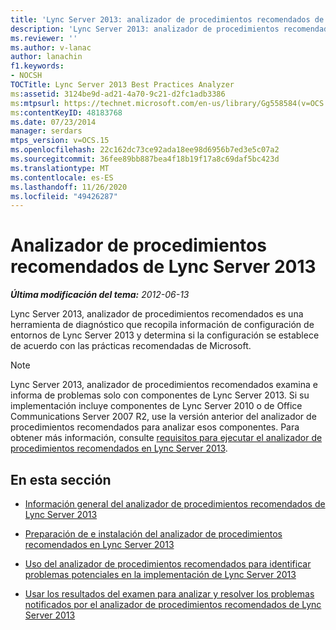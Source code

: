 ```yaml
---
title: 'Lync Server 2013: analizador de procedimientos recomendados de Lync Server'
description: 'Lync Server 2013: analizador de procedimientos recomendados de Lync Server.'
ms.reviewer: ''
ms.author: v-lanac
author: lanachin
f1.keywords:
- NOCSH
TOCTitle: Lync Server 2013 Best Practices Analyzer
ms:assetid: 3124be9d-ad21-4a70-9c21-d2fc1adb3386
ms:mtpsurl: https://technet.microsoft.com/en-us/library/Gg558584(v=OCS.15)
ms:contentKeyID: 48183768
ms.date: 07/23/2014
manager: serdars
mtps_version: v=OCS.15
ms.openlocfilehash: 22c162dc73ce92ada18ee98d6956b7ed3e5c07a2
ms.sourcegitcommit: 36fee89bb887bea4f18b19f17a8c69daf5bc423d
ms.translationtype: MT
ms.contentlocale: es-ES
ms.lasthandoff: 11/26/2020
ms.locfileid: "49426287"
---
```

# <a name="lync-server-2013-best-practices-analyzer"></a>Analizador de procedimientos recomendados de Lync Server 2013

<div data-xmlns="http://www.w3.org/1999/xhtml">

<div class="topic" data-xmlns="http://www.w3.org/1999/xhtml" data-msxsl="urn:schemas-microsoft-com:xslt" data-cs="https://msdn.microsoft.com/">

<div data-asp="https://msdn2.microsoft.com/asp">



</div>

<div id="mainSection">

<div id="mainBody">

<span> </span>

_**Última modificación del tema:** 2012-06-13_

Lync Server 2013, analizador de procedimientos recomendados es una herramienta de diagnóstico que recopila información de configuración de entornos de Lync Server 2013 y determina si la configuración se establece de acuerdo con las prácticas recomendadas de Microsoft.

<div>


> [!NOTE]  
> Lync Server 2013, analizador de procedimientos recomendados examina e informa de problemas solo con componentes de Lync Server 2013. Si su implementación incluye componentes de Lync Server 2010 o de Office Communications Server 2007 R2, use la versión anterior del analizador de procedimientos recomendados para analizar esos componentes. Para obtener más información, consulte <A href="lync-server-2013-requirements-for-running-best-practices-analyzer.md">requisitos para ejecutar el analizador de procedimientos recomendados en Lync Server 2013</A>.



</div>

<div>

## <a name="in-this-section"></a>En esta sección

  - [Información general del analizador de procedimientos recomendados de Lync Server 2013](lync-server-2013-overview-of-best-practices-analyzer.md)

  - [Preparación de e instalación del analizador de procedimientos recomendados en Lync Server 2013](lync-server-2013-preparing-for-and-installing-best-practices-analyzer.md)

  - [Uso del analizador de procedimientos recomendados para identificar problemas potenciales en la implementación de Lync Server 2013](lync-server-2013-using-best-practices-analyzer-to-identify-potential-issues-in-your-deployment.md)

  - [Usar los resultados del examen para analizar y resolver los problemas notificados por el analizador de procedimientos recomendados de Lync Server 2013](lync-server-2013-using-scan-results-to-analyze-and-resolve-issues-reported-by-best-practices-analyzer.md)

</div>

</div>

<span> </span>

</div>

</div>

</div>

